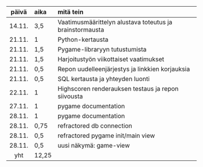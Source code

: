 | päivä  | aika  | mitä tein                                                |
| :----: | :---- | :------------------------------------------------------- |
| 14.11. | 3,5   | Vaatimusmäärittelyn alustava toteutus ja brainstormausta |
| 21.11. | 1     | Python-kertausta                                         |
| 21.11. | 1,5   | Pygame-libraryyn tutustumista                            |
| 21.11. | 1,5   | Harjoitustyön viikottaiset vaatimukset                   |
| 21.11. | 0,5   | Repon uudelleenjärjestys ja linkkien korjauksia          |
| 21.11. | 0,5   | SQL kertausta ja yhteyden luonti                         |
| 22.11. | 1     | Highscoren renderauksen testaus ja repon siivousta       |
| 27.11. | 1     | pygame documentation                                     |
| 28.11. | 1     | pygame documentation                                     |
| 28.11. | 0,75  | refractored db connection                                |
| 28.11. | 0,5   | refractored pygame init/main view                        |
| 28.11. | 0,5   | uusi näkymä: game-view                                   |
|  yht   | 12,25 |                                                          |
